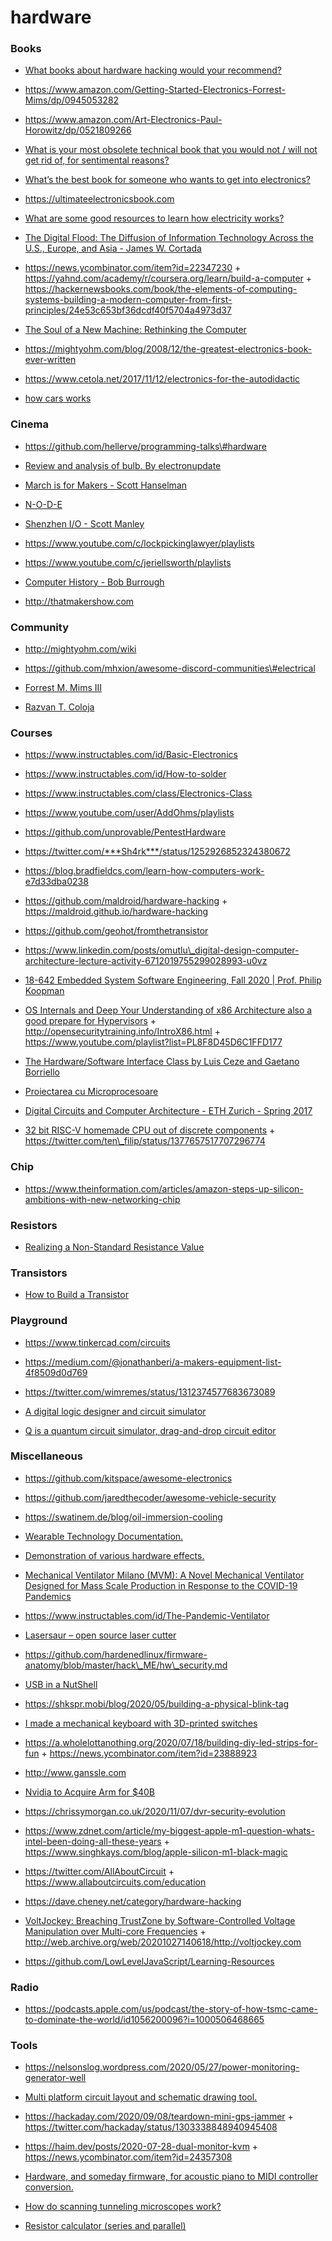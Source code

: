 hardware
========

### Books

-   [What books about hardware hacking would your recommend?](https://twitter.com/gynvael/status/1250749898296709121)

<!-- -->

-   https://www.amazon.com/Getting-Started-Electronics-Forrest-Mims/dp/0945053282

<!-- -->

-   https://www.amazon.com/Art-Electronics-Paul-Horowitz/dp/0521809266

<!-- -->

-   [What is your most obsolete technical book that you would not / will not get rid of, for sentimental reasons?](https://twitter.com/starsandrobots/status/1219504631438397441)

<!-- -->

-   [What’s the best book for someone who wants to get into electronics?](https://twitter.com/jeremyjkun/status/1208842557624471552)

<!-- -->

-   https://ultimateelectronicsbook.com

<!-- -->

-   [What are some good resources to learn how electricity works?](https://news.ycombinator.com/item?id=23562181)

<!-- -->

-   [The Digital Flood: The Diffusion of Information Technology Across the U.S., Europe, and Asia - James W. Cortada](https://www.amazon.com/Digital-Flood-Diffusion-Information-Technology/dp/0199921555)

<!-- -->

-   https://news.ycombinator.com/item?id=22347230 + https://yahnd.com/academy/r/coursera.org/learn/build-a-computer + https://hackernewsbooks.com/book/the-elements-of-computing-systems-building-a-modern-computer-from-first-principles/24e53c653bf36dcdf40f5704a4973d37

<!-- -->

-   [The Soul of a New Machine: Rethinking the Computer](https://news.ycombinator.com/item?id=23975445)

<!-- -->

-   https://mightyohm.com/blog/2008/12/the-greatest-electronics-book-ever-written

<!-- -->

-   https://www.cetola.net/2017/11/12/electronics-for-the-autodidactic

<!-- -->

-   [how cars works](https://www.sae.org/publications/books/content/bosch10)

### Cinema

-   https://github.com/hellerve/programming-talks\#hardware

<!-- -->

-   [Review and analysis of bulb. By electronupdate](https://www.youtube.com/playlist?list=PLv9WfM3NgK2xFHrD9BJ4-4CEbRpbe6DFP)

<!-- -->

-   [March is for Makers - Scott Hanselman](https://www.youtube.com/playlist?list=PL0M0zPgJ3HSdpNzI3uaAu-kqWvH4BttLQ)

<!-- -->

-   [N-O-D-E](https://www.youtube.com/channel/UCvrLvII5oxSWEMEkszrxXEA/playlists)

<!-- -->

-   [Shenzhen I/O - Scott Manley](https://www.youtube.com/playlist?list=PLYu7z3I8tdEkFEb_qBMsPpU8R5qCCYPXZ)

<!-- -->

-   https://www.youtube.com/c/lockpickinglawyer/playlists

<!-- -->

-   https://www.youtube.com/c/jeriellsworth/playlists

<!-- -->

-   [Computer History - Bob Burrough](https://www.youtube.com/playlist?list=PLrKeTeeSgtc5y3yXGO1VDXtzLeVcr5kCl)

<!-- -->

-   http://thatmakershow.com

### Community

-   http://mightyohm.com/wiki

<!-- -->

-   https://github.com/mhxion/awesome-discord-communities\#electrical

<!-- -->

-   [Forrest M. Mims III](https://en.wikipedia.org/wiki/Forrest_Mims)

<!-- -->

-   [Razvan T. Coloja](https://twitter.com/cypresstwist)

### Courses

-   https://www.instructables.com/id/Basic-Electronics

<!-- -->

-   https://www.instructables.com/id/How-to-solder

<!-- -->

-   https://www.instructables.com/class/Electronics-Class

<!-- -->

-   https://www.youtube.com/user/AddOhms/playlists

<!-- -->

-   https://github.com/unprovable/PentestHardware

<!-- -->

-   https://twitter.com/***Sh4rk***/status/1252926852324380672

<!-- -->

-   https://blog.bradfieldcs.com/learn-how-computers-work-e7d33dba0238

<!-- -->

-   https://github.com/maldroid/hardware-hacking + https://maldroid.github.io/hardware-hacking

<!-- -->

-   https://github.com/geohot/fromthetransistor

<!-- -->

-   https://www.linkedin.com/posts/omutlu\_digital-design-computer-architecture-lecture-activity-6712019755299028993-u0vz

<!-- -->

-   [18-642 Embedded System Software Engineering, Fall 2020 | Prof. Philip Koopman](https://course.ece.cmu.edu/~ece642)

<!-- -->

-   [OS Internals and Deep Your Understanding of x86 Architecture also a good prepare for Hypervisors](https://twitter.com/astrovax_/status/1320526877442846720) + http://opensecuritytraining.info/IntroX86.html + https://www.youtube.com/playlist?list=PL8F8D45D6C1FFD177

<!-- -->

-   [The Hardware/Software Interface Class by Luis Ceze and Gaetano Borriello](https://www.youtube.com/playlist?list=PL0oekSefhQVJdk0hSRu6sZ2teWM740NtL)

<!-- -->

-   [Proiectarea cu Microprocesoare](https://ocw.cs.pub.ro/courses/pm)

<!-- -->

-   [Digital Circuits and Computer Architecture - ETH Zurich - Spring 2017](https://www.youtube.com/playlist?list=PL5Q2soXY2Zi-IXWTT7xoNYpst5-zdZQ6y)

<!-- -->

-   [32 bit RISC-V homemade CPU out of discrete components](https://hackaday.io/project/178826-pineapple-one) + https://twitter.com/ten\_filip/status/1377657517707296774

### Chip

-   https://www.theinformation.com/articles/amazon-steps-up-silicon-ambitions-with-new-networking-chip

### Resistors

-   [Realizing a Non-Standard Resistance Value](https://twitter.com/TheJoeBamberg/status/1362129411928039425)

### Transistors

-   [How to Build a Transistor](https://twitter.com/rbhar90/status/1367901014771126277)

### Playground

-   https://www.tinkercad.com/circuits

<!-- -->

-   https://medium.com/@jonathanberi/a-makers-equipment-list-4f8509d0d769

<!-- -->

-   https://twitter.com/wimremes/status/1312374577683673089

<!-- -->

-   [A digital logic designer and circuit simulator](https://github.com/hneemann/Digital)

<!-- -->

-   [Q is a quantum circuit simulator, drag-and-drop circuit editor](https://github.com/stewdio/q.js)

### Miscellaneous

-   https://github.com/kitspace/awesome-electronics

<!-- -->

-   https://github.com/jaredthecoder/awesome-vehicle-security

<!-- -->

-   https://swatinem.de/blog/oil-immersion-cooling

<!-- -->

-   [Wearable Technology Documentation.](https://www.kobakant.at/DIY)

<!-- -->

-   [Demonstration of various hardware effects.](https://github.com/Kobzol/hardware-effects)

<!-- -->

-   [Mechanical Ventilator Milano (MVM): A Novel Mechanical Ventilator Designed for Mass Scale Production in Response to the COVID-19 Pandemics](https://arxiv.org/abs/2003.10405)

<!-- -->

-   https://www.instructables.com/id/The-Pandemic-Ventilator

<!-- -->

-   [Lasersaur – open source laser cutter](https://github.com/nortd/lasersaur)

<!-- -->

-   https://github.com/hardenedlinux/firmware-anatomy/blob/master/hack\_ME/hw\_security.md

<!-- -->

-   [USB in a NutShell](https://www.beyondlogic.org/usbnutshell/usb1.shtml)

<!-- -->

-   https://shkspr.mobi/blog/2020/05/building-a-physical-blink-tag

<!-- -->

-   [I made a mechanical keyboard with 3D-printed switches](https://news.ycombinator.com/item?id=24081046)

<!-- -->

-   https://a.wholelottanothing.org/2020/07/18/building-diy-led-strips-for-fun + https://news.ycombinator.com/item?id=23888923

<!-- -->

-   http://www.ganssle.com

<!-- -->

-   [Nvidia to Acquire Arm for $40B](https://news.ycombinator.com/item?id=24464807)

<!-- -->

-   https://chrissymorgan.co.uk/2020/11/07/dvr-security-evolution

<!-- -->

-   https://www.zdnet.com/article/my-biggest-apple-m1-question-whats-intel-been-doing-all-these-years + https://www.singhkays.com/blog/apple-silicon-m1-black-magic

<!-- -->

-   https://twitter.com/AllAboutCircuit + https://www.allaboutcircuits.com/education

<!-- -->

-   https://dave.cheney.net/category/hardware-hacking

<!-- -->

-   [VoltJockey: Breaching TrustZone by Software-Controlled Voltage Manipulation over Multi-core Frequencies](https://dl.acm.org/doi/10.1145/3319535.3354201) + http://web.archive.org/web/20201027140618/http://voltjockey.com

<!-- -->

-   https://github.com/LowLevelJavaScript/Learning-Resources

### Radio

-   https://podcasts.apple.com/us/podcast/the-story-of-how-tsmc-came-to-dominate-the-world/id1056200096?i=1000506468665

### Tools

-   https://nelsonslog.wordpress.com/2020/05/27/power-monitoring-generator-well

<!-- -->

-   [Multi platform circuit layout and schematic drawing tool.](https://github.com/bancika/diy-layout-creator)

<!-- -->

-   https://hackaday.com/2020/09/08/teardown-mini-gps-jammer + https://twitter.com/hackaday/status/1303338848940945408

<!-- -->

-   https://haim.dev/posts/2020-07-28-dual-monitor-kvm + https://news.ycombinator.com/item?id=24357308

<!-- -->

-   [Hardware, and someday firmware, for acoustic piano to MIDI controller conversion.](https://github.com/jkominek/piano-conversion)

<!-- -->

-   [How do scanning tunneling microscopes work?](https://futureofmatter.com/stm.html)

<!-- -->

-   [Resistor calculator (series and parallel)](https://www.qsl.net/in3otd/parallr.html)
